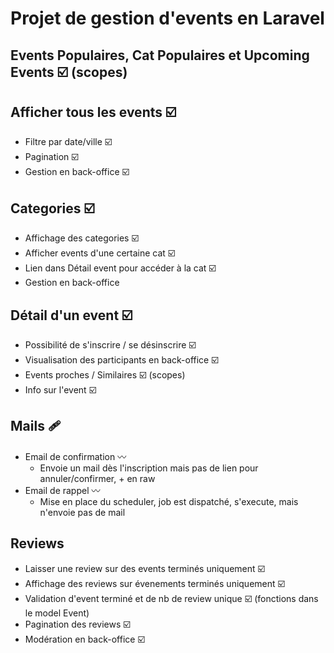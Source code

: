 # Projet de gestion d'events en Laravel

## Events Populaires, Cat Populaires et Upcoming Events ☑️ (scopes)

## Afficher tous les events ☑️
  - Filtre par date/ville ☑️
  - Pagination ☑️
  - Gestion en back-office ☑️

## Categories ☑️
  - Affichage des categories ☑️
  - Afficher events d'une certaine cat ☑️
  - Lien dans Détail event pour accéder à la cat ☑️
  - Gestion en back-office

## Détail d'un event ☑️
 - Possibilité de s'inscrire / se désinscrire ☑️
 - Visualisation des participants en back-office ☑️
 - Events proches / Similaires ☑️ (scopes)
 - Info sur l'event ☑️

## Mails 🩹
 - Email de confirmation 〰️
   - Envoie un mail dès l'inscription mais pas de lien pour annuler/confirmer, + en raw
 - Email de rappel 〰️
   - Mise en place du scheduler, job est dispatché, s'execute, mais n'envoie pas de mail

## Reviews
  - Laisser une review sur des events terminés uniquement  ☑️
  - Affichage des reviews sur évenements terminés uniquement ☑️
  - Validation d'event terminé et de nb de review unique ☑️ (fonctions dans le model Event)
  - Pagination des reviews ☑️
  - Modération en back-office ☑️

